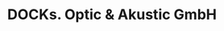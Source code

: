 ---
title: "DOCKs. Optic & Akustic GmbH"
url: /muenchen/docks-optic-und-akustic-gmbh/
shop: Optiker
---